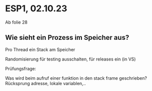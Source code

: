 # ESP1, 02.10.23

Ab folie 28

## Wie sieht ein Prozess im Speicher aus?

Pro Thread ein Stack am Speicher

Randomisierung für testing ausschalten, für releases ein (in VS)


Prüfungsfrage:

Was wird beim aufruf einer funktion in den stack frame geschrieben?
Rücksprung adresse, lokale variablen,..



